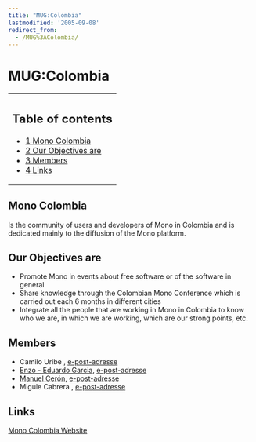 ```yaml
---
title: "MUG:Colombia"
lastmodified: '2005-09-08'
redirect_from:
  - /MUG%3AColombia/
---
```


MUG:Colombia
============

<table>
<col width="100%" />
<tbody>
<tr class="odd">
<td align="left"><h2>Table of contents</h2>
<ul>
<li><a href="#mono-colombia">1 Mono Colombia</a></li>
<li><a href="#our-objectives-are">2 Our Objectives are</a></li>
<li><a href="#members">3 Members</a></li>
<li><a href="#links">4 Links</a></li>
</ul></td>
</tr>
</tbody>
</table>

Mono Colombia
-------------

Is the community of users and developers of Mono in Colombia and is dedicated mainly to the diffusion of the Mono platform.

Our Objectives are
------------------

-   Promote Mono in events about free software or of the software in general
-   Share knowledge through the Colombian Mono Conference which is carried out each 6 months in different cities
-   Integrate all the people that are working in Mono in Colombia to know who we are, in which we are working, which are our strong points, etc.

Members
-------

-   Camilo Uribe , [e-post-adresse](mailto:camilo.uribe@gmail.com)
-   [Enzo - Eduardo Garcia](http://www.enzolutions.com/), [e-post-adresse](mailto:enzo@enzolutions.com)
-   [Manuel Cerón](http://ceronman.blogspot.com), [e-post-adresse](mailto:ceronman@gmail.com)
-   Migule Cabrera , [e-post-adresse](mailto:mfcabrera@gmail.com)

Links
-----

[Mono Colombia Website](http://www.monocolombia.com/)
